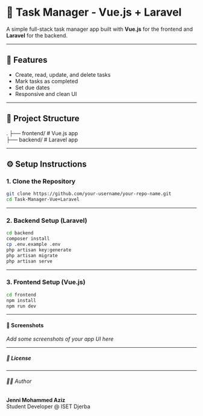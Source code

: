 # 📝 Task Manager - Vue.js + Laravel

A simple full-stack task manager app built with **Vue.js** for the frontend and **Laravel** for the backend.

---

## 🚀 Features

- Create, read, update, and delete tasks
- Mark tasks as completed
- Set due dates
- Responsive and clean UI

---

## 📁 Project Structure

.
├── frontend/   # Vue.js app  
├── backend/    # Laravel app

---

## ⚙️ Setup Instructions

### 1. Clone the Repository

```bash
git clone https://github.com/your-username/your-repo-name.git
cd Task-Manager-Vue+Laravel
```
-------

### 2. Backend Setup (Laravel)

```bash
cd backend
composer install
cp .env.example .env
php artisan key:generate
php artisan migrate
php artisan serve
```
------

### 3. Frontend Setup (Vue.js)

```bash
cd frontend
npm install
npm run dev
```
-----

#### 📸 Screenshots

_Add some screenshots of your app UI here_

-----

##### 📄 License


-----

###### 🙋‍♂️ Author

**Jenni Mohammed Aziz**  
Student Developer @ ISET Djerba  




